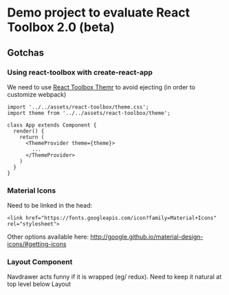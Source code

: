 # Demo project to evaluate React Toolbox 2.0 (beta)

## Gotchas

### Using react-toolbox with create-react-app
We need to use [React Toolbox Themr](https://github.com/react-toolbox/react-toolbox-themr) to avoid ejecting (in order to customize webpack)
```
import '../../assets/react-toolbox/theme.css';
import theme from '../../assets/react-toolbox/theme';

class App extends Component {
  render() {
    return (
      <ThemeProvider theme={theme}>
        ...
      </ThemeProvider>
    )
  }
}
```

### Material Icons
Need to be linked in the head:
```
<link href="https://fonts.googleapis.com/icon?family=Material+Icons" rel="stylesheet">
```

Other options available here:
http://google.github.io/material-design-icons/#getting-icons


### Layout Component
Navdrawer acts funny if it is wrapped (eg/ redux). Need to keep it natural at top level below Layout
